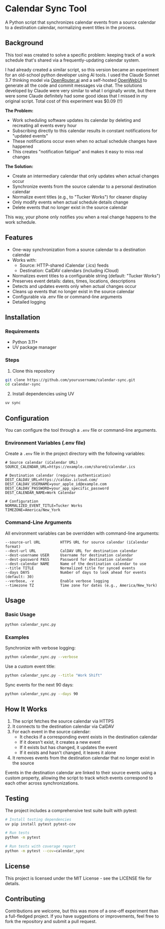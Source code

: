 # Calendar Sync Tool

A Python script that synchronizes calendar events from a source calendar to a destination calendar, normalizing event titles in the process.

## Background

This tool was created to solve a specific problem: keeping track of a work schedule that's shared via a frequently-updating calendar system.

I had already created a similar script, so this version became an experiment for an old-school python developer using AI tools.
I used the Claude Sonnet 3.7 thinking model via [OpenRouter.ai](openrouter.ai) and a self-hosted [OpenWebUI](https://github.com/open-webui/open-webui) to generate all the code and commit messages via chat. 
The solutions developed by Claude were very similar to what I originally wrote, but there were some Claude definitely had some good ideas that I missed in my original script. Total cost of this experiment was $0.09 (!!)

**The Problem:**
- Work scheduling software updates its calendar by deleting and recreating all events every hour
- Subscribing directly to this calendar results in constant notifications for "updated events"
- These notifications occur even when no actual schedule changes have happened
- This creates "notification fatigue" and makes it easy to miss real changes

**The Solution:**
- Create an intermediary calendar that only updates when actual changes occur
- Synchronize events from the source calendar to a personal destination calendar
- Normalize event titles (e.g., to "Tucker Works") for cleaner display
- Only modify events when actual schedule details change
- Delete events that no longer exist in the source calendar

This way, your phone only notifies you when a real change happens to the work schedule.

## Features

- One-way synchronization from a source calendar to a destination calendar
- Works with:
  - Source: HTTP-shared iCalendar (.ics) feeds
  - Destination: CalDAV calendars (including iCloud)
- Normalizes event titles to a configurable string (default: "Tucker Works")
- Preserves event details: dates, times, locations, descriptions
- Detects and updates events only when actual changes occur
- Cleans up events that no longer exist in the source calendar
- Configurable via .env file or command-line arguments
- Detailed logging

## Installation

### Requirements
- Python 3.11+
- UV package manager

### Steps

1. Clone this repository
```bash
git clone https://github.com/yourusername/calendar-sync.git
cd calendar-sync
```

2. Install dependencies using UV
```bash
uv sync
```

## Configuration

You can configure the tool through a `.env` file or command-line arguments.

### Environment Variables (.env file)

Create a `.env` file in the project directory with the following variables:

```
# Source calendar (iCalendar URL)
SOURCE_CALENDAR_URL=https://example.com/shared/calendar.ics

# Destination calendar (requires authentication)
DEST_CALDAV_URL=https://caldav.icloud.com/
DEST_CALDAV_USERNAME=your_apple_id@example.com
DEST_CALDAV_PASSWORD=your_app_specific_password
DEST_CALENDAR_NAME=Work Calendar

# Configuration
NORMALIZED_EVENT_TITLE=Tucker Works
TIMEZONE=America/New_York
```

### Command-Line Arguments

All environment variables can be overridden with command-line arguments:

```
--source-url URL         HTTPS URL for source calendar (iCalendar format)
--dest-url URL           CalDAV URL for destination calendar
--dest-username USER     Username for destination calendar
--dest-password PASS     Password for destination calendar
--dest-calendar NAME     Name of the destination calendar to use
--title TITLE            Normalized title for synced events
--days DAYS              Number of days to look ahead for events (default: 30)
--verbose, -v            Enable verbose logging
--timezone TZ            Time zone for dates (e.g., America/New_York)
```

## Usage

### Basic Usage

```bash
python calendar_sync.py
```

### Examples

Synchronize with verbose logging:
```bash
python calendar_sync.py --verbose
```

Use a custom event title:
```bash
python calendar_sync.py --title "Work Shift"
```

Sync events for the next 90 days:
```bash
python calendar_sync.py --days 90
```

## How It Works

1. The script fetches the source calendar via HTTPS
2. It connects to the destination calendar via CalDAV
3. For each event in the source calendar:
   - It checks if a corresponding event exists in the destination calendar
   - If it doesn't exist, it creates a new event
   - If it exists but has changed, it updates the event
   - If it exists and hasn't changed, it leaves it alone
4. It removes events from the destination calendar that no longer exist in the source

Events in the destination calendar are linked to their source events using a custom property, allowing the script to track which events correspond to each other across synchronizations.

## Testing

The project includes a comprehensive test suite built with pytest:

```bash
# Install testing dependencies
uv pip install pytest pytest-cov

# Run tests
python -m pytest

# Run tests with coverage report
python -m pytest --cov=calendar_sync
```

## License

This project is licensed under the MIT License - see the LICENSE file for details.

## Contributing

Contributions are welcome, but this was more of a one-off experiment than a full-fledged project. If you have suggestions or improvements, feel free to fork the repository and submit a pull request.